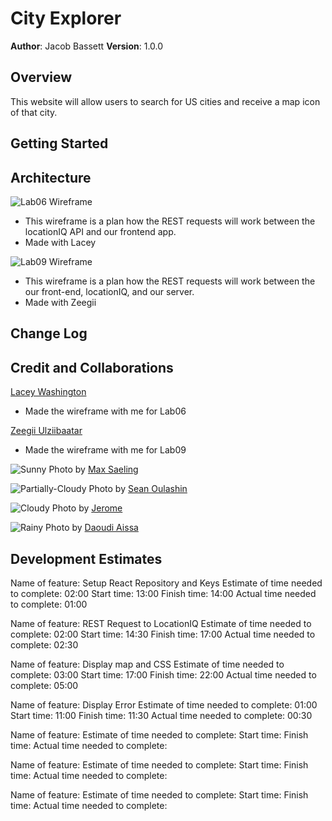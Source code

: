 # City Explorer

**Author**: Jacob Bassett
**Version**: 1.0.0 

## Overview

This website will allow users to search for US cities and receive a map icon of that city.

## Getting Started

<!-- What are the steps that a user must take in order to build this app on their own machine and get it running? -->

## Architecture

![Lab06 Wireframe](./public/images/lab06_wireframe.png)
 * This wireframe is a plan how the REST requests will work between the locationIQ API and our frontend app.
 * Made with Lacey

 ![Lab09 Wireframe](./public/images/lab09_wireframe.png)
 * This wireframe is a plan how the REST requests will work between the our front-end, locationIQ, and our server.
 * Made with Zeegii

## Change Log

<!-- Use this area to document the iterative changes made to your application as each feature is successfully implemented. Use time stamps. Here's an example:

01-01-2001 4:59pm - Application now has a fully-functional express server, with a GET route for the location resource. -->

## Credit and Collaborations

[Lacey Washington](https://github.com/laceywash31700)
 * Made the wireframe with me for Lab06

[Zeegii Ulziibaatar](https://github.com/ZG79)
* Made the wireframe with me for Lab09

![Sunny](./public/images/sunny-image_max-saeling.png)
Photo by <a href="https://unsplash.com/es/@maxsaeling?utm_source=unsplash&utm_medium=referral&utm_content=creditCopyText">Max Saeling</a> 

![Partially-Cloudy](./public/images/partly-cloudy-image_sean-oulashin.png)
Photo by <a href="https://unsplash.com/pt-br/@oulashin?utm_source=unsplash&utm_medium=referral&utm_content=creditCopyText">Sean Oulashin</a>
  

![Cloudy](./public/images/cloudy-image_jerome.png)
Photo by <a href="https://unsplash.com/@jrmswny?utm_source=unsplash&utm_medium=referral&utm_content=creditCopyText">Jerome</a>

![Rainy](./public/images/rainy-image_daoudi-aissa.png)
Photo by <a href="https://unsplash.com/@dannyeve?utm_source=unsplash&utm_medium=referral&utm_content=creditCopyText">Daoudi Aissa</a>
  


## Development Estimates

Name of feature: Setup React Repository and Keys
Estimate of time needed to complete: 02:00
Start time: 13:00
Finish time: 14:00
Actual time needed to complete: 01:00

Name of feature: REST Request to LocationIQ
Estimate of time needed to complete: 02:00
Start time: 14:30
Finish time: 17:00
Actual time needed to complete: 02:30

Name of feature: Display map and CSS
Estimate of time needed to complete: 03:00
Start time: 17:00
Finish time: 22:00
Actual time needed to complete: 05:00

Name of feature: Display Error
Estimate of time needed to complete: 01:00
Start time: 11:00
Finish time: 11:30
Actual time needed to complete: 00:30

Name of feature: 
Estimate of time needed to complete: 
Start time: 
Finish time: 
Actual time needed to complete: 

Name of feature: 
Estimate of time needed to complete: 
Start time: 
Finish time: 
Actual time needed to complete: 

Name of feature: 
Estimate of time needed to complete: 
Start time: 
Finish time: 
Actual time needed to complete: 